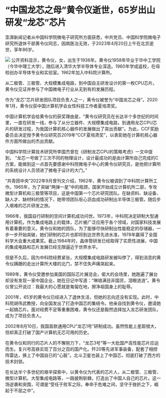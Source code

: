 # “中国龙芯之母”黄令仪逝世，65岁出山研发“龙芯”芯片

澎湃新闻记者从中国科学院微电子研究所方面获悉，中共党员、中国科学院微电子研究所退休干部黄令仪同志，因病医治无效，于2023年4月20日上午在北京逝世，享年86岁。

![](https://inews.gtimg.com/newsapp_bt/0/15783147002/1000)
公开资料显示，黄令仪，女，出生于1936年。黄令仪1958年毕业于华中工学院（今华中理工大学），随后进入清华大学半导体专业深造。1960年学成返校，在母校创办半导体专业和实验室。1962年加入中科院计算所。

从二极管、三极管、大规模集成电路，到中国自主研发设计的第一枚CPU芯片。黄令仪见证并参与了中国微电子行业从无到有的发展历程。

作为“龙芯”芯片研发团队项目负责人之一，黄令仪被誉为“中国龙芯之母”。2020年1月，黄令仪获中国计算机学会女性科技工作者夏培肃奖。

中国计算机学会给黄令仪的获奖理由是，“黄令仪研究员在长达半个多世纪的时间里，一直在研发一线，参与了从分立器件、大规模集成电路，到通用龙芯CPU芯片的研发过程，为我国计算机核心器件的发展做出了突出贡献”。为此，CCF奖励委员会决定授予黄令仪研究员2019年“CCF夏培肃奖”，以表彰她在计算机核心器件方面所做出的杰出贡献。

中国科学院计算技术研究所李国杰曾在《研制龙芯CPU的策略考虑》一文中提到，
“龙芯一号做了三次不同的物理设计，设计最成功的是由计算所自己完成的C方案，能做到这一点首先要感谢中科院微电子中心的黄令仪研究员，是他把计算所的系统设计人员领进了微电子设计的大门。”

“共青团中央”2022年9月曾刊文介绍，1962年，黄令仪被调到了中科院计算所工作。1965年，为了突破“两弹一星”中的瓶颈，国家开始成立计算机所二部，专攻微型计算机和三极管等项目，这是中国第一个芯片研究团队。在缺资料、缺设备、缺人才、缺材料的情况下，她带领团队呕心沥血成功研制出半导体三极管。随后步入艰难的芯片研发之旅。

1966年，我国自行研制的空间计算机成功问世。1973年，中科院决定研制大型通用计算机，作为集成电路上的载体，芯片被广泛应用于各个领域，对国家科技发展有着重要的意义。黄令仪和她的团队，为了能够尽快研制出性能稳定的存储器，一步一步开始突破，她们研制的芯片也即将到达世界先进水准，1978年赢得了全国科学大会重大成果奖。截止1984年时，晶体管研发已经取得了实质性进展，中国的集成电路和芯片发展已经无限逼近于世界水平。

但是不久后，因为中科院经费紧张，大规模集成电路研发被叫停了，得到消息的黄令仪蹒跚的走出计算所大楼的北门，禁不住失声痛哭起来。

1989年，黄令仪受邀参加美国的国际芯片展览会，偌大的会场里，她跑遍了展台却没有发现一家中国企业，她在日记中写道：“琳琅满目非国货，泪眼涟涟”。黄令仪曾公开说过：我最大的心愿就是匍匐在地，擦净祖国身上的耻辱。

2001年，65岁的黄令仪已经进入了退休生活，但她的志向还没有实现。此时，中科院胡伟武教授，向全国发出了打造中国芯的集结令。他亲自找到黄令仪，邀请她一起搞芯片。面对经费不足等重重困难，黄令仪还是毅然选择加入龙芯研发团队，成为了项目负责人。

2002年8月10日，我国首款通用CPU“龙芯1号”研制成功。虽然性能上差距很大，但却真正打破了国产计算机无芯可用的历史。

在黄令仪和同行的芯片人的不懈努力下，“龙芯3号”等一大批国产高性能芯片应运而生。复兴号高铁实现了百分之百的国产化。歼20等先进军事装备，配套了相控阵雷达，换上了中国自已的“心脏”。北斗卫星也装上了中国芯，彻底打破了西方的技术封锁。

在长达半个多世纪的艰辛探索中，以黄令仪为代表的芯片人，从二极管、三极管、微型计算机、大型集成电路等，一路披荆斩棘，打造出了中国人自己的芯片。这一场逆袭和突围，可谓是“受任于败军之际，奉命于危难之间，坚守于挫折之下，崛起于不屈之中”。

